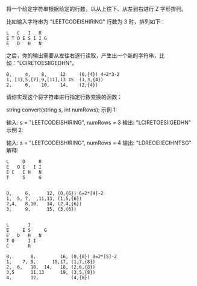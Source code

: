 将一个给定字符串根据给定的行数，以从上往下、从左到右进行 Z 字形排列。

比如输入字符串为 "LEETCODEISHIRING" 行数为 3 时，排列如下：

```
L   C   I   R
E T O E S I I G
E   D   H   N
```

之后，你的输出需要从左往右逐行读取，产生出一个新的字符串，比如："LCIRETOESIIGEDHN"。
```
0,     4,    8,     12     (0,{4}) 4=2*3-2
1, [3],5,[7],9,[11],13 15  (1,3,{4})
2,     6,    10,    14,    (2,{4})
```
请你实现这个将字符串进行指定行数变换的函数：

string convert(string s, int numRows);
示例 1:

输入: s = "LEETCODEISHIRING", numRows = 3
输出: "LCIRETOESIIGEDHN"
示例 2:

输入: s = "LEETCODEISHIRING", numRows = 4
输出: "LDREOEIIECIHNTSG"
解释:

```
L     D     R
E   O E   I I
E C   I H   N
T     S     G


0,     6,      12, (0,{6}) 6=2*[4]-2
1,  5, 7,  ,11,13, (1,5,{6})
2,4,   8,10,   14, (2,4,{6})
3,     9,      15, (3,{6})


L       I    
E     E S     G
E   D   H   N
T O     I I
C       R

0,       8,         16, (0,{8}) 8=2*[5]-2
1,    7, 9,      15,17, (1,7,{8})
2,  6,   10,  14,   18, (2,6,{8})
3,5      11,13      19, (3,5,{8})
4,       12,            (4,{8})
```